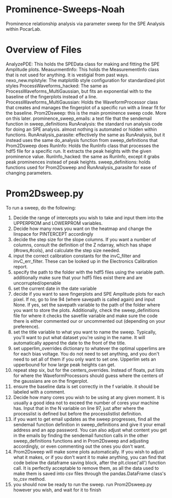 # Prominence-Sweeps-Noah
Prominence relationship analysis via parameter sweep for the SPE Analysis within PocarLab.

# Overview of Files
AnalyzePDE: This holds the SPEData class for making and fitting the SPE Amplitude plots.
MeasurmentInfo: This holds the MeasurementInfo class that is not used for anything. It is vestigial from past ways.
nexo_new.mplstyle: The matplotlib style configuration for standardized plot styles
ProcessWaveforms_hacked: The same as ProcessWaveforms_MultiGaussian, but fits an exponential with to the baseline of the fingerplots instead of a line.
ProcessWaveforms_MultiGaussian: Holds the WaveformProcessor class that creates and manages the fingerplot of a specific run with a linear fit for the baseline.
Prom2Dsweep: this is the main prominence sweep code. More on this later.
prominence_sweep_emails: a text file that the sendemail function in sweep_definitions
RunAnalysis: the standard run analysis code for doing an SPE analysis. almost nothing is automated or hidden within functions.
RunAnalysis_parasite: effectively the same as RunAnalysis, but it instead uses the same do_analysis function from sweep_definitions that Prom2Dsweep does
RunInfo: Holds the RunInfo class that processes the hdf5 file for a specific run. It extracts the peak heights with the given prominence value.
RunInfo_hacked: the same as RunInfo, except it grabs peak prominences instead of peak heights.
sweep_definitions: holds functions used for Prom2Dsweep and RunAnalysis_parasite for ease of changing parameters.

# Prom2Dsweep.py
To run a sweep, do the following:
1. Decide the range of intercepts you wish to take and input them into the UPPERPROM and LOWERPROM variables.
2. Decide how many rows you want on the heatmap and change the linspace for PINTERCEPT accordingly
3. decide the step size for the slope columns. If you want a number of columns, consult the definition of the Z ndarray, which has shape (#rows,#cols), and calculate the step size needed.
4. input the correct calibration constants for the invC_filter and invC_err_filter. These can be looked up in the Electronics Calibration report.
5. specify the path to the folder with the hdf5 files using the variable path. additionally make sure that your hdf5 files exist there and are uncorrupted/openable
6. set the current date in the date variable
7. decide if you want to save fingerplots and SPE Amplitude plots for each pixel. If no, go to line 94 (where savepath is called again) and input None. If yes, set the savepath variable to the path of the folder where you want to store the plots. Additionally, check the sweep_definitions file for where it checks the savefile variable and make sure the code there is either commented our or uncommented out (depending on your preference).
8. set the title variable to what you want to name the sweep. Typically, you'll want to put what dataset you're using in the name. It will automatically append the date to the front of the title.
9. set upperlim_overrides dictionary to whatever the optimal upperlims are for each bias voltage. You do not need to set anything, and you don't need to set all of them if you only want to set one. Upperlim sets an upperbound for how large peak heights can get.
10. repeat step six, but for the centers_overrides. Instead of floats, put lists for where the WaveformProcessors should guess where the centers of the gaussians are on the fingerplot.
11. ensure the baseline data is set correctly in the f variable. it should be labeled with a comment.
12. Decide how many cores you wish to be using at any given moment. It is usually a good idea not to exceed the number of cores your machine has. Input that in the N variable on line 97, just after where the processlist is defined but before the processlistlist definition.
13. if you want to get email updates as the sweep progresses, find all the sendemail function definition in sweep_definitions and give it your email address and an app password. You can also adjust what content you get in the emails by finding the sendemail function calls in the other sweep_definitions functions and in Prom2Dsweep and adjusting accordingly, or even commenting out the ones you don't want.
14. Prom2Dsweep will make some plots automatically. If you wish to adjust what it makes, or if you don't want it to make anything, you can find that code below the dataframe saving block, after the plt.close('all') function call. It is perfectly acceptable to remove them, as all the data used to make them is saved into csv files through the pandas.DataFrame class's to_csv method.
15. you should now be ready to run the sweep. run Prom2Dsweep.py however you wish, and wait for it to finish
